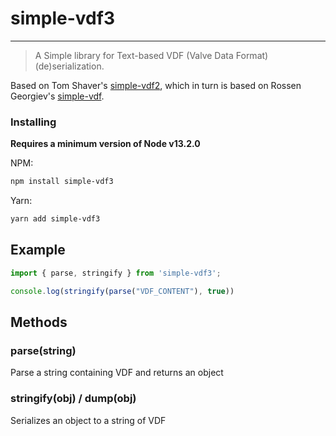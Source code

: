 # simple-vdf3
----

> A Simple library for Text-based VDF (Valve Data Format) (de)serialization.

Based on Tom Shaver's [simple-vdf2](https://www.npmjs.com/package/simple-vdf2), which in turn is based on Rossen Georgiev's [simple-vdf](https://www.npmjs.com/package/simple-vdf).

### Installing
**Requires a minimum version of Node v13.2.0**

NPM:
```sh
npm install simple-vdf3
```
Yarn:
```sh
yarn add simple-vdf3
```

## Example

```js
import { parse, stringify } from 'simple-vdf3';

console.log(stringify(parse("VDF_CONTENT"), true))
```

## Methods

### parse(string)
Parse a string containing VDF and returns an object

### stringify(obj) / dump(obj)
Serializes an object to a string of VDF